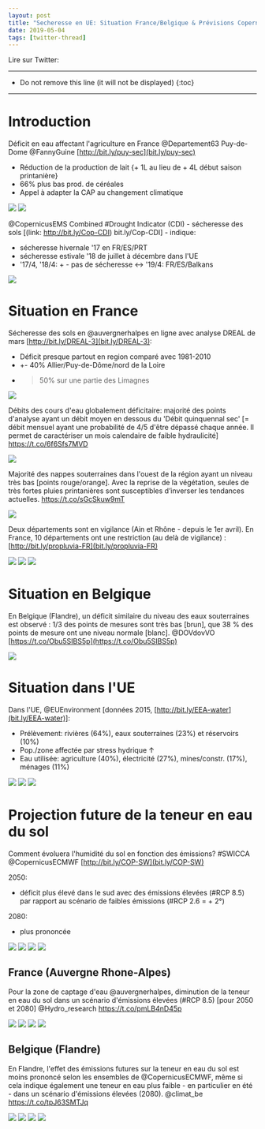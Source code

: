 ```yaml
---
layout: post
title: "Secheresse en UE: Situation France/Belgique & Prévisions Copernicus ECMWF [Francais]"
date: 2019-05-04
tags: [twitter-thread]
---
```


Lire sur Twitter: <a href="http://bit.ly/2JIwfC7" target="_blank"><i class="fab fa-twitter-square fa-1x" title="twitter-thread"></i></a> 

-----
* Do not remove this line (it will not be displayed)
{:toc}
-----

# Introduction

Déficit en eau affectant l'agriculture en France @Departement63 Puy-de-Dome @FannyGuine [http://bit.ly/puy-sec](bit.ly/puy-sec)

* Réduction de la production de lait {+ 1L au lieu de + 4L début saison printanière}
* 66% plus bas prod. de céréales
* Appel à adapter la CAP au changement climatique

<img class='twimg' style='max-width: 100%' src='http://pbs.twimg.com/media/D5vdjS9X4AA-332.jpg'/>


<img class='twimg' style='max-width: 100%' src='http://pbs.twimg.com/media/D5vdjVwWAAE66Sp.jpg'/>


@CopernicusEMS Combined #Drought Indicator (CDI) - sécheresse des sols [(link: http://bit.ly/Cop-CDI) bit.ly/Cop-CDI] - indique:

* sécheresse hivernale '17 en FR/ES/PRT
* sécheresse estivale '18 de juillet à décembre dans l'UE
* '17/4, '18/4: + - pas de sécheresse <-> '19/4: FR/ES/Balkans

<img class='twimg' style='max-width: 100%' src='http://pbs.twimg.com/tweet_video_thumb/D5veIwpWAAEmg75.jpg'/>

# Situation en France

Sécheresse des sols en @auvergnerhalpes en ligne avec analyse DREAL de mars [http://bit.ly/DREAL-3](bit.ly/DREAL-3):

* Déficit presque partout en region comparé avec 1981-2010
* +- 40% Allier/Puy-de-Dôme/nord de la Loire
* > 50% sur une partie des Limagnes

<img class='twimg' style='max-width: 100%' src='http://pbs.twimg.com/media/D5vjuuZX4AEVmPO.jpg'/>


Débits des cours d'eau globalement déficitaire: majorité des points d'analyse ayant un débit moyen en dessous du 'Débit quinquennal sec' [= débit mensuel ayant une probabilité de 4/5 d'être dépassé chaque année. Il permet de caractériser un mois calendaire de faible hydraulicité] https://t.co/6f6Sfs7MVD

<img class='twimg' style='max-width: 100%' src='http://pbs.twimg.com/media/D5vlujDXsAAtPYu.jpg'/>


Majorité des nappes souterraines dans l'ouest de la région ayant un niveau très bas [points rouge/orange]. Avec la reprise de la végétation, seules de très fortes pluies printanières sont susceptibles d’inverser les tendances actuelles. https://t.co/sGcSkuw9mT

<img class='twimg' style='max-width: 100%' src='http://pbs.twimg.com/media/D5vmQ8lW0AAPFc9.jpg'/>


Deux départements sont en vigilance (Ain et Rhône - depuis le 1er avril). En France, 10 départements ont une restriction (au delà de vigilance) : [http://bit.ly/propluvia-FR](bit.ly/propluvia-FR)

<img class='twimg' style='max-width: 100%' src='http://pbs.twimg.com/media/D5voPOdXoAIUrU6.jpg'/>


<img class='twimg' style='max-width: 100%' src='http://pbs.twimg.com/media/D5voQKYWAAA_QRf.jpg'/>


<img class='twimg' style='max-width: 100%' src='http://pbs.twimg.com/media/D5voRCAWsAYhPlR.jpg'/>

# Situation en Belgique

En Belgique (Flandre), un déficit similaire du niveau des eaux souterraines est observé : 1/3 des points de mesures sont très bas [brun], que 38 % des points de mesure ont une niveau normale [blanc]. <span class="tweet-mention">@DOVdovVO</span> [https://t.co/Obu5SIBS5p](https://t.co/Obu5SIBS5p)

<img class='twimg' style='max-width: 100%' src='http://pbs.twimg.com/media/D5vpsdaW4AAvN39.jpg'/>

# Situation dans l'UE

Dans l'UE, @EUEnvironment [données 2015, [http://bit.ly/EEA-water](bit.ly/EEA-water)]:

* Prélèvement: rivières (64%), eaux souterraines (23%) et réservoirs (10%)
* Pop./zone affectée par stress hydrique ↑
* Eau utilisée: agriculture (40%), électricité (27%), mines/constr. (17%), ménages (11%)

<img class='twimg' style='max-width: 100%' src='http://pbs.twimg.com/media/D5vytJXW4AE_JdX.jpg'/>


<img class='twimg' style='max-width: 100%' src='http://pbs.twimg.com/media/D5vyu0XW4AAGTTL.jpg'/>


<img class='twimg' style='max-width: 100%' src='http://pbs.twimg.com/media/D5vyxH9WwAEkcZj.jpg'/>

# Projection future de la teneur en eau du sol

Comment évoluera l'humidité du sol en fonction des émissions? #SWICCA @CopernicusECMWF [http://bit.ly/COP-SW](bit.ly/COP-SW)

2050:
* déficit plus élevé dans le sud avec des émissions élevées (#RCP 8.5) par rapport au scénario de faibles émissions (#RCP 2.6 = + 2°)

2080:
* plus prononcée

<img class='twimg' style='max-width: 100%' src='http://pbs.twimg.com/media/D5wEVlLXsAAMUDG.jpg'/>


<img class='twimg' style='max-width: 100%' src='http://pbs.twimg.com/media/D5wEXF3W0AE_tE9.jpg'/>


<img class='twimg' style='max-width: 100%' src='http://pbs.twimg.com/media/D5wEYa6XoAAfnV5.jpg'/>


<img class='twimg' style='max-width: 100%' src='http://pbs.twimg.com/media/D5wEZ45W4AELn_7.jpg'/>

##  France (Auvergne Rhone-Alpes)

Pour la zone de captage d'eau <span class="tweet-mention">@auvergnerhalpes</span>, diminution de la teneur en eau du sol dans un scénario d'émissions élevées (<span class="tweet-hashtag">#RCP</span> 8.5) [pour 2050 et 2080] <span class="tweet-mention">@Hydro_research</span> https://t.co/pmLB4nD45p

<img class='twimg' style='max-width: 100%' src='http://pbs.twimg.com/media/D5wEsp2W4AAE1SQ.jpg'/>


<img class='twimg' style='max-width: 100%' src='http://pbs.twimg.com/media/D5wEt-7W0AYVXou.jpg'/>


<img class='twimg' style='max-width: 100%' src='http://pbs.twimg.com/media/D5wEvbPXsAAsWZH.jpg'/>


<img class='twimg' style='max-width: 100%' src='http://pbs.twimg.com/media/D5wEwbWWwAEq5_t.jpg'/>

##  Belgique (Flandre)

En Flandre, l'effet des émissions futures sur la teneur en eau du sol est moins prononcé selon les ensembles de <span class="tweet-mention">@CopernicusECMWF</span>, même si cela indique également une teneur en eau plus faible - en particulier en été - dans un scénario d'émissions élevées (2080). <span class="tweet-mention">@climat_be</span> https://t.co/tpJ63SMTJq

<img class='twimg' style='max-width: 100%' src='http://pbs.twimg.com/media/D5wFMoqWAAEFvPd.jpg'/>


<img class='twimg' style='max-width: 100%' src='http://pbs.twimg.com/media/D5wFOKIW4AAdRC5.jpg'/>


<img class='twimg' style='max-width: 100%' src='http://pbs.twimg.com/media/D5wFO60W4AI5-SS.jpg'/>


<img class='twimg' style='max-width: 100%' src='http://pbs.twimg.com/media/D5wFQirWkAAP880.jpg'/>
